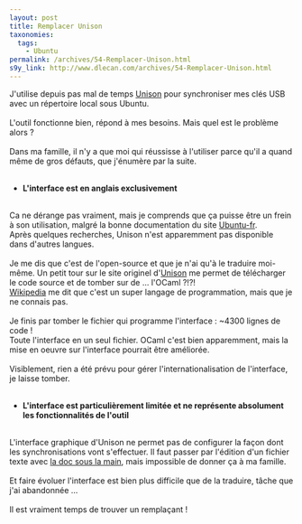 ```yaml
---
layout: post
title: Remplacer Unison
taxonomies: 
  tags: 
    - Ubuntu
permalink: /archives/54-Remplacer-Unison.html
s9y_link: http://www.dlecan.com/archives/54-Remplacer-Unison.html
---
```

J'utilise depuis pas mal de temps <a href="http://doc.ubuntu-fr.org/unison" title="Doc Ubuntu pour Unison">Unison</a> pour synchroniser mes clés USB avec un répertoire local sous Ubuntu.<br />
<br />
L'outil fonctionne bien, répond à mes besoins. Mais quel est le problème alors ?<br />
<br />
Dans ma famille, il n'y a que moi qui réussisse à l'utiliser parce qu'il a quand même de gros défauts, que j'énumère par la suite.<br />
<br />
<ul><li><strong>L'interface est en anglais exclusivement</strong></li></ul><br />
Ca ne dérange pas vraiment, mais je comprends que ça puisse être un frein à son utilisation, malgré la bonne documentation du site <a href="http://doc.ubuntu-fr.org/unison" title="Doc Ubuntu pour Unison">Ubuntu-fr</a>.<br />
Après quelques recherches, Unison n'est apparemment pas disponible dans d'autres langues.<br />
<br />
Je me dis que c'est de l'open-source et que je n'ai qu'à le traduire moi-même. Un petit tour sur le site originel d'<a href="http://www.cis.upenn.edu/~bcpierce/unison/" title="Site d'Unison">Unison</a> me permet de télécharger le code source et de tomber sur de ... l'OCaml ?!?!<br />
<a href="http://fr.wikipedia.org/wiki/Objective_Caml">Wikipedia</a> me dit que c'est un super langage de programmation, mais que je ne connais pas.<br />
<br />
Je finis par tomber le fichier qui programme l'interface : ~4300 lignes de code !<br />
Toute l'interface en un seul fichier. OCaml c'est bien apparemment, mais la mise en oeuvre sur l'interface pourrait être améliorée.<br />
<br />
Visiblement, rien a été prévu pour gérer l'internationalisation de l'interface, je laisse tomber.<br />
<br />
<ul><li><strong>L'interface est particulièrement limitée et ne représente absolument les fonctionnalités de l'outil</strong></li></ul><br />
L'interface graphique d'Unison ne permet pas de configurer la façon dont les synchronisations vont s'effectuer. Il faut passer par l'édition d'un fichier texte avec <a href="http://wiki.mandriva.com/fr/unison">la doc sous la main</a>, mais impossible de donner ça à ma famille.<br />
<br />
Et faire évoluer l'interface est bien plus difficile que de la traduire, tâche que j'ai abandonnée ...<br />
<br />
Il est vraiment temps de trouver un remplaçant !

